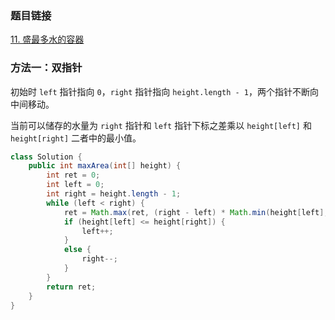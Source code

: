 ### 题目链接
[11. 盛最多水的容器](https://leetcode.cn/problems/container-with-most-water)

### 方法一：双指针
初始时 `left` 指针指向 `0`，`right` 指针指向 `height.length - 1`，两个指针不断向中间移动。

当前可以储存的水量为 `right` 指针和 `left` 指针下标之差乘以 `height[left]` 和 `height[right]` 二者中的最小值。

```Java
class Solution {
    public int maxArea(int[] height) {
        int ret = 0;
        int left = 0;
        int right = height.length - 1;
        while (left < right) {
            ret = Math.max(ret, (right - left) * Math.min(height[left], height[right]));
            if (height[left] <= height[right]) {
                left++;
            }
            else {
                right--;
            }
        }
        return ret;
    }
}
```